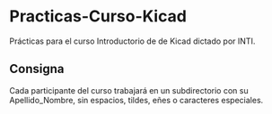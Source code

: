 # Practicas-Curso-Kicad
Prácticas para el curso Introductorio de de Kicad dictado por INTI.

## Consigna
Cada participante del curso trabajará en un subdirectorio con su Apellido_Nombre, sin espacios, tildes, eñes o caracteres especiales.
